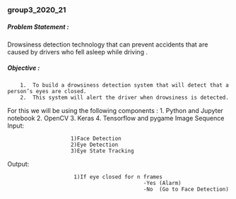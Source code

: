 ### group3_2020_21

##### Problem Statement :

Drowsiness detection technology that can prevent accidents that are caused by drivers who fell asleep while driving .

##### Objective :
		1.  To build a drowsiness detection system that will detect that a person’s eyes are closed.
		2.  This system will alert the driver when drowsiness is detected.
 
 For this we will be using the following components :
		1. Python and Jupyter notebook
		2. OpenCV
		3. Keras 
		4. Tensorflow and pygame
Image Sequence Input:
            
                        1)Face Detection
                        2)Eye Detection
                        3)Eye State Tracking

Output:
   
                         1)If eye closed for n frames
                                               -Yes (Alarm)
                                               -No  (Go to Face Detection)
